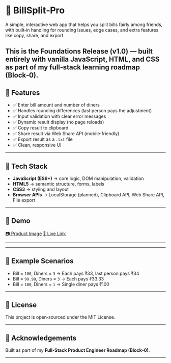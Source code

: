 # 💸 BillSplit‑Pro

A simple, interactive web app that helps you split bills fairly among friends, with built‑in handling for rounding issues, edge cases, and extra features like copy, share, and export.

## This is the **Foundations Release (v1.0)** — built entirely with **vanilla JavaScript, HTML, and CSS** as part of my full‑stack learning roadmap (Block‑0).

## 🚀 Features

-   ✅ Enter bill amount and number of diners
-   ✅ Handles rounding differences (last person pays the adjustment)
-   ✅ Input validation with clear error messages
-   ✅ Dynamic result display (no page reloads)
-   ✅ Copy result to clipboard
-   ✅ Share result via Web Share API (mobile‑friendly)
-   ✅ Export result as a `.txt` file
-   ✅ Clean, responsive UI

---

## 🧩 Tech Stack

-   **JavaScript (ES6+)** → core logic, DOM manipulation, validation
-   **HTML5** → semantic structure, forms, labels
-   **CSS3** → styling and layout
-   **Browser APIs** → LocalStorage (planned), Clipboard API, Web Share API, File export

---

## 📸 Demo

[📷 Product Image](./assets/images/product-screenshot.png)
[🔗 Live Link](https://panchajanyacodes.github.io/BillSplit-Pro-v1.0-Foundation-Release/)

---

---

## 🧪 Example Scenarios

-   Bill = `100`, Diners = `3` → Each pays ₹33, last person pays ₹34
-   Bill = `99.99`, Diners = `3` → Each pays ₹33.33
-   Bill = `100`, Diners = `1` → Single diner pays ₹100

---

## 📜 License

This project is open‑sourced under the MIT License.

---

## 🙌 Acknowledgements

Built as part of my **Full‑Stack Product Engineer Roadmap (Block‑0)**.

---
